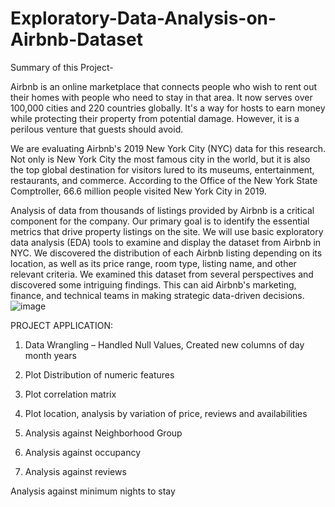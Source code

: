 # Exploratory-Data-Analysis-on-Airbnb-Dataset

Summary of this Project-

Airbnb is an online marketplace that connects people who wish to rent out their homes with people who need to stay in that area. It now serves over 100,000 cities and 220 countries globally. It's a way for hosts to earn money while protecting their property from potential damage. However, it is a perilous venture that guests should avoid.

We are evaluating Airbnb's 2019 New York City (NYC) data for this research. Not only is New York City the most famous city in the world, but it is also the top global destination for visitors lured to its museums, entertainment, restaurants, and commerce. According to the Office of the New York State Comptroller, 66.6 million people visited New York City in 2019.


Analysis of data from thousands of listings provided by Airbnb is a critical component for the company. Our primary goal is to identify the essential metrics that drive property listings on the site. We will use basic exploratory data analysis (EDA) tools to examine and display the dataset from Airbnb in NYC. We discovered the distribution of each Airbnb listing depending on its location, as well as its price range, room type, listing name, and other relevant criteria. We examined this dataset from several perspectives and discovered some intriguing findings. This can aid Airbnb's marketing, finance, and technical teams in making strategic data-driven decisions.
![image](https://user-images.githubusercontent.com/116347910/210866516-b3aa821c-6b85-42eb-b596-d1500449a650.png)


PROJECT APPLICATION:

1) Data Wrangling – Handled Null Values, Created new columns of day month years 	

2) Plot Distribution of numeric features

3) Plot correlation matrix

4) Plot location, analysis by variation of price, reviews and availabilities

5) Analysis against Neighborhood Group

6) Analysis against occupancy

7) Analysis against reviews

Analysis against minimum nights to stay
